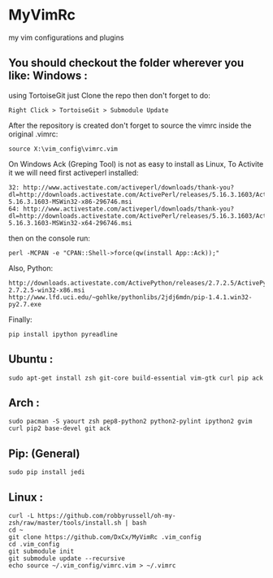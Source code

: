 MyVimRc
=======
my vim configurations and plugins

You should checkout the folder wherever you like:
Windows :
----------
using TortoiseGit just Clone the repo
then don't forget to do:

    Right Click > TortoiseGit > Submodule Update

After the repository is created don't forget to
source the vimrc inside the original .vimrc:

    source X:\vim_config\vimrc.vim

On Windows Ack (Greping Tool) is not as easy to install as Linux,
To Activite it we will need first activeperl installed:

    32: http://www.activestate.com/activeperl/downloads/thank-you?dl=http://downloads.activestate.com/ActivePerl/releases/5.16.3.1603/ActivePerl-5.16.3.1603-MSWin32-x86-296746.msi
    64: http://www.activestate.com/activeperl/downloads/thank-you?dl=http://downloads.activestate.com/ActivePerl/releases/5.16.3.1603/ActivePerl-5.16.3.1603-MSWin32-x64-296746.msi

then on the console run:

    perl -MCPAN -e "CPAN::Shell->force(qw(install App::Ack));"

Also, Python:

    http://downloads.activestate.com/ActivePython/releases/2.7.2.5/ActivePython-2.7.2.5-win32-x86.msi
    http://www.lfd.uci.edu/~gohlke/pythonlibs/2jdj6mdn/pip-1.4.1.win32-py2.7.exe

Finally:

    pip install ipython pyreadline

Ubuntu :
----------

    sudo apt-get install zsh git-core build-essential vim-gtk curl pip ack

Arch :
----------

    sudo pacman -S yaourt zsh pep8-python2 python2-pylint ipython2 gvim curl pip2 base-devel git ack

Pip: (General)
----------

    sudo pip install jedi

Linux :
----------

    curl -L https://github.com/robbyrussell/oh-my-zsh/raw/master/tools/install.sh | bash
    cd ~
    git clone https://github.com/DxCx/MyVimRc .vim_config
    cd .vim_config
    git submodule init
    git submodule update --recursive
    echo source ~/.vim_config/vimrc.vim > ~/.vimrc
    
